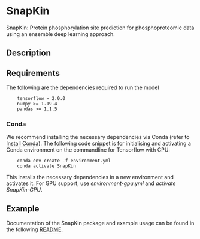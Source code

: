 # SnapKin

SnapKin: Protein phosphorylation site prediction for phosphoproteomic data using an ensemble deep learning approach.

## Description


## Requirements

The following are the dependencies required to run the model 

```
    tensorflow = 2.0.0
    numpy >= 1.19.4
    pandas >= 1.1.5
```

### Conda 

We recommend installing the necessary dependencies via Conda (refer to [Install Conda](https://docs.conda.io/projects/conda/en/latest/user-guide/install/)).
The following code snippet is for initialising and activating a Conda environment on the commandline for Tensorflow with CPU:

        conda env create -f environment.yml
        conda activate SnapKin

This installs the necessary dependencies in a new environment and activates it.
For GPU support, use *environment-gpu.yml* and *activate SnapKin-GPU*.

## Example 

Documentation of the SnapKin package and example usage can be found in the following [README](./Package/README.md).
